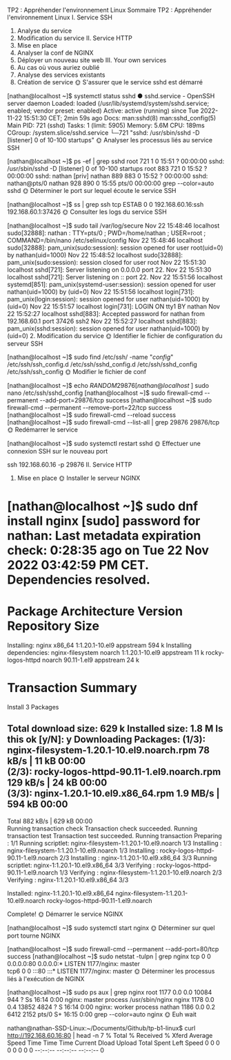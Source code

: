 TP2 : Appréhender l'environnement Linux
Sommaire
TP2 : Appréhender l'environnement Linux
I. Service SSH
1. Analyse du service
2. Modification du service
II. Service HTTP
1. Mise en place
2. Analyser la conf de NGINX
3. Déployer un nouveau site web
III. Your own services
1. Au cas où vous auriez oublié
2. Analyse des services existants
3. Création de service
🌞 S'assurer que le service sshd est démarré

[nathan@localhost ~]$ systemctl status sshd
● sshd.service - OpenSSH server daemon
     Loaded: loaded (/usr/lib/systemd/system/sshd.service; enabled; vendor preset: enabled)
     Active: active (running) since Tue 2022-11-22 15:51:30 CET; 2min 59s ago
       Docs: man:sshd(8)
             man:sshd_config(5)
   Main PID: 721 (sshd)
      Tasks: 1 (limit: 5905)
     Memory: 5.6M
        CPU: 189ms
     CGroup: /system.slice/sshd.service
             └─721 "sshd: /usr/sbin/sshd -D [listener] 0 of 10-100 startups"
🌞 Analyser les processus liés au service SSH

[nathan@localhost ~]$ ps -ef | grep sshd
root         721       1  0 15:51 ?        00:00:00 sshd: /usr/sbin/sshd -D [listener] 0 of 10-100 startups
root         883     721  0 15:52 ?        00:00:00 sshd: nathan [priv]
nathan       889     883  0 15:52 ?        00:00:00 sshd: nathan@pts/0
nathan       928     890  0 15:55 pts/0    00:00:00 grep --color=auto sshd
🌞 Déterminer le port sur lequel écoute le service SSH

[nathan@localhost ~]$ ss | grep ssh
tcp   ESTAB  0      0                    192.168.60.16:ssh       192.168.60.1:37426 
🌞 Consulter les logs du service SSH

[nathan@localhost ~]$ sudo tail /var/log/secure
Nov 22 15:48:46 localhost sudo[32888]:  nathan : TTY=pts/0 ; PWD=/home/nathan ; USER=root ; COMMAND=/bin/nano /etc/selinux/config
Nov 22 15:48:46 localhost sudo[32888]: pam_unix(sudo:session): session opened for user root(uid=0) by nathan(uid=1000)
Nov 22 15:48:52 localhost sudo[32888]: pam_unix(sudo:session): session closed for user root
Nov 22 15:51:30 localhost sshd[721]: Server listening on 0.0.0.0 port 22.
Nov 22 15:51:30 localhost sshd[721]: Server listening on :: port 22.
Nov 22 15:51:56 localhost systemd[851]: pam_unix(systemd-user:session): session opened for user nathan(uid=1000) by (uid=0)
Nov 22 15:51:56 localhost login[731]: pam_unix(login:session): session opened for user nathan(uid=1000) by (uid=0)
Nov 22 15:51:57 localhost login[731]: LOGIN ON tty1 BY nathan
Nov 22 15:52:27 localhost sshd[883]: Accepted password for nathan from 192.168.60.1 port 37426 ssh2
Nov 22 15:52:27 localhost sshd[883]: pam_unix(sshd:session): session opened for user nathan(uid=1000) by (uid=0)
2. Modification du service
🌞 Identifier le fichier de configuration du serveur SSH

[nathan@localhost ~]$ sudo find /etc/ssh/ -name "*config*"
/etc/ssh/ssh_config.d
/etc/ssh/sshd_config.d
/etc/ssh/sshd_config
/etc/ssh/ssh_config
🌞 Modifier le fichier de conf

[nathan@localhost ~]$ echo $RANDOM
29876
[nathan@localhost ~]$ sudo nano /etc/ssh/sshd_config
[nathan@localhost ~]$ sudo firewall-cmd --permanent --add-port=29876/tcp
success
[nathan@localhost ~]$ sudo firewall-cmd --permanent --remove-port=22/tcp
success
[nathan@localhost ~]$ sudo firewall-cmd --reload
success
[nathan@localhost ~]$ sudo firewall-cmd --list-all | grep 29876
29876/tcp
🌞 Redémarrer le service

[nathan@localhost ~]$ sudo systemctl restart sshd
🌞 Effectuer une connexion SSH sur le nouveau port

ssh 192.168.60.16 -p 29876
II. Service HTTP
1. Mise en place
🌞 Installer le serveur NGINX

[nathan@localhost ~]$ sudo dnf install nginx
[sudo] password for nathan: 
Last metadata expiration check: 0:28:35 ago on Tue 22 Nov 2022 03:42:59 PM CET.
Dependencies resolved.
============================================================================================================================================================================================================================================
 Package                                                       Architecture                                       Version                                                       Repository                                             Size
============================================================================================================================================================================================================================================
Installing:
 nginx                                                         x86_64                                             1:1.20.1-10.el9                                               appstream                                             594 k
Installing dependencies:
 nginx-filesystem                                              noarch                                             1:1.20.1-10.el9                                               appstream                                              11 k
 rocky-logos-httpd                                             noarch                                             90.11-1.el9                                                   appstream                                              24 k

Transaction Summary
============================================================================================================================================================================================================================================
Install  3 Packages

Total download size: 629 k
Installed size: 1.8 M
Is this ok [y/N]: y
Downloading Packages:
(1/3): nginx-filesystem-1.20.1-10.el9.noarch.rpm                                                                                                                                                             78 kB/s |  11 kB     00:00    
(2/3): rocky-logos-httpd-90.11-1.el9.noarch.rpm                                                                                                                                                             129 kB/s |  24 kB     00:00    
(3/3): nginx-1.20.1-10.el9.x86_64.rpm                                                                                                                                                                       1.9 MB/s | 594 kB     00:00    
--------------------------------------------------------------------------------------------------------------------------------------------------------------------------------------------------------------------------------------------
Total                                                                                                                                                                                                       882 kB/s | 629 kB     00:00     
Running transaction check
Transaction check succeeded.
Running transaction test
Transaction test succeeded.
Running transaction
  Preparing        :                                                                                                                                                                                                                    1/1 
  Running scriptlet: nginx-filesystem-1:1.20.1-10.el9.noarch                                                                                                                                                                            1/3 
  Installing       : nginx-filesystem-1:1.20.1-10.el9.noarch                                                                                                                                                                            1/3 
  Installing       : rocky-logos-httpd-90.11-1.el9.noarch                                                                                                                                                                               2/3 
  Installing       : nginx-1:1.20.1-10.el9.x86_64                                                                                                                                                                                       3/3 
  Running scriptlet: nginx-1:1.20.1-10.el9.x86_64                                                                                                                                                                                       3/3 
  Verifying        : rocky-logos-httpd-90.11-1.el9.noarch                                                                                                                                                                               1/3 
  Verifying        : nginx-filesystem-1:1.20.1-10.el9.noarch                                                                                                                                                                            2/3 
  Verifying        : nginx-1:1.20.1-10.el9.x86_64                                                                                                                                                                                       3/3 

Installed:
  nginx-1:1.20.1-10.el9.x86_64                                            nginx-filesystem-1:1.20.1-10.el9.noarch                                            rocky-logos-httpd-90.11-1.el9.noarch                                           

Complete!
🌞 Démarrer le service NGINX

[nathan@localhost ~]$ sudo systemctl start nginx
🌞 Déterminer sur quel port tourne NGINX

[nathan@localhost ~]$ sudo firewall-cmd --permanent --add-port=80/tcp
success
[nathan@localhost ~]$ sudo netstat -tulpn | grep nginx
tcp        0      0 0.0.0.0:80              0.0.0.0:*               LISTEN      1177/nginx: master  
tcp6       0      0 :::80                   :::*                    LISTEN      1177/nginx: master 
🌞 Déterminer les processus liés à l'exécution de NGINX

[nathan@localhost ~]$ sudo ps aux | grep nginx
root        1177  0.0  0.0  10084   944 ?        Ss   16:14   0:00 nginx: master process /usr/sbin/nginx
nginx       1178  0.0  0.4  13852  4824 ?        S    16:14   0:00 nginx: worker process
nathan      1186  0.0  0.2   6412  2152 pts/0    S+   16:15   0:00 grep --color=auto nginx
🌞 Euh wait

nathan@nathan-SSD-Linux:~/Documents/Github/tp-b1-linux$ curl http://192.168.60.16:80 | head -n 7
  % Total    % Received % Xferd  Average Speed   Time    Time     Time  Current
                                 Dload  Upload   Total   Spent    Left  Speed
  0     0    0     0    0     0      0      0 --:--:-- --:--:-- --:--:--     0<!doctype html>
<html>
  <head>
    <meta charset='utf-8'>
    <meta name='viewport' content='width=device-width, initial-scale=1'>
    <title>HTTP Server Test Page powered by: Rocky Linux</title>
    <style type="text/css">
100  7620  100  7620    0     0  3771k      0 --:--:-- --:--:-- --:--:-- 7441k
curl: (23) Failed writing body
2. Analyser la conf de NGINX
🌞 Déterminer le path du fichier de configuration de NGINX

[nathan@localhost ~]$ sudo nginx -t
nginx: the configuration file /etc/nginx/nginx.conf syntax is ok
nginx: configuration file /etc/nginx/nginx.conf test is successful
🌞 Trouver dans le fichier de conf

[nathan@localhost /]$ sudo cat /etc/nginx/nginx.conf | grep server -A 10
[sudo] password for nathan: 
    server {
        listen       80;
        listen       [::]:80;
        server_name  _;
        root         /usr/share/nginx/html;

        # Load configuration files for the default server block.
        include /etc/nginx/default.d/*.conf;

        error_page 404 /404.html;
        location = /404.html {
        }

        error_page 500 502 503 504 /50x.html;
        location = /50x.html {
        }
    }
--
# Settings for a TLS enabled server.
#
#    server {
#        listen       443 ssl http2;
#        listen       [::]:443 ssl http2;
#        server_name  _;
#        root         /usr/share/nginx/html;
#
#        ssl_certificate "/etc/pki/nginx/server.crt";
#        ssl_certificate_key "/etc/pki/nginx/private/server.key";
#        ssl_session_cache shared:SSL:1m;
#        ssl_session_timeout  10m;
#        ssl_ciphers PROFILE=SYSTEM;
#        ssl_prefer_server_ciphers on;
#
#        # Load configuration files for the default server block.
#        include /etc/nginx/default.d/*.conf;
#
#        error_page 404 /404.html;
#            location = /40x.html {
#        }
#
#        error_page 500 502 503 504 /50x.html;
#            location = /50x.html {
#        }
#    }

[nathan@localhost /]$ sudo cat /etc/nginx/nginx.conf | grep include
    include /etc/nginx/mime.types;
    include /etc/nginx/conf.d/*.conf;
    include /etc/nginx/default.d/*.conf;
3. Déployer un nouveau site web
🌞 Créer un site web

[nathan@localhost tp2_linux]$ cat index.html 
<h1>MEOW MEOW C MON SITE DE OUF</h1>
🌞 Adapter la conf NGINX

[nathan@localhost /]$ cat /etc/nginx/nginx.conf | grep -i '^# *Include'
#        include /etc/nginx/default.d/*.conf;
🌞 Visitez votre super site web

[nathan@localhost /]$ curl http://192.168.60.16:80 | head -n 7
  % Total    % Received % Xferd  Average Speed   Time    Time     Time  Current
                                 Dload  Upload   Total   Spent    Left  Speed
100    37  100    37    0     0  22275      0 --:--:-- --:--:-- --:--:-- 37000
<h1>MEOW MEOW C MON SITE DE OUF</h1>
III. Your own services
2. Analyse des services existants
🌞 Afficher le fichier de service SSH

[Unit]
Description=OpenBSD Secure Shell server
After=network.target auditd.service
ConditionPathExists=!/usr/sbin/in.tftpd

[Service]
Type=notify
EnvironmentFile=-/etc/sysconfig/sshd
ExecStart=/usr/sbin/sshd $OPTIONS
ExecReload=/bin/kill -HUP $MAINPID
KillMode=process
Restart=on-failure
RestartSec=42s

[Install]
WantedBy=multi-user.target
🌞 Afficher le fichier de service NGINX

[Unit]
Description=The nginx HTTP and reverse proxy server
After=syslog.target network-online.target remote-fs.target nss-lookup.target

[Service]
Type=forking
PIDFile=/run/nginx.pid
ExecStartPre=/usr/sbin/nginx -t
ExecStart=/usr/sbin/nginx
ExecReload=/usr/sbin/nginx -s reload
ExecStop=/bin/kill -s QUIT $MAINPID
PrivateTmp=true

[Install]
WantedBy=multi-user.target
3. Création de service
🌞 Créez le fichier /etc/systemd/system/tp2_nc.service

[Unit]
Description=Super netcat tout fou

[Service]
ExecStart=/usr/bin/nc -l <PORT>
[Unit]
Description=Super netcat tout fou

[Service]
ExecStart=/usr/bin/nc -l 8657
🌞 Indiquer au système qu'on a modifié les fichiers de service

[nathan@localhost ~]$ sudo systemctl daemon-reload
🌞 Démarrer notre service de ouf

[nathan@localhost ~]$ sudo systemctl start tp2_nc.service
🌞 Vérifier que ça fonctionne

[nathan@localhost ~]$ sudo systemctl status tp2_nc.service
● tp2_nc.service - Super netcat tout fou
   Loaded: loaded (/etc/systemd/system/tp2_nc.service; disabled; vendor preset: disabled)
   Active: active (running) since Wed 2021-03-10 15:56:36 CET; 2s ago
 Main PID: 1007 (nc)
    Tasks: 1 (limit: 4915)
   Memory: 1.1M
   CGroup: /system.slice/tp2_nc.service
           └─1007 /usr/bin/nc -l 8657

Mar 10 15:56:36 localhost.localdomain systemd[1]: Started Super netcat tout fou.
[nathan@localhost ~]$ sudo ss -tulpn | grep 8657
LISTEN     0      128          *:8657                   *:*                   users:(("nc",pid=1007,fd=3))
🌞 Les logs de votre service

[nathan@localhost ~]$ sudo journalctl -xe -u tp2_nc
-- Logs begin at Wed 2021-03-10 15:56:36 CET, end at Wed 2021-03-10 15:57:00 CET. --
Mar 10 15:57:36 localhost.localdomain systemd[1]: Started Super netcat tout fou.
Mar 10 15:57:36 localhost.localdomain nc[1007]: Ncat: Version 7.70 ( https://nmap.org/ncat )
Mar 10 15:57:36 localhost.localdomain nc[1007]: Ncat: Listening on :::8657
Mar 10 15:57:36 localhost.localdomain nc[1007]: Ncat: Listening on
[nathan@localhost ~]$ sudo journalctl -xe -u tp2_nc -f
-- Logs begin at Wed 2021-03-10 15:56:36 CET, end at Wed 2021-03-10 15:57:00 CET. --
Mar 10 15:57:36 localhost.localdomain systemd[1]: Started Super netcat tout fou.
Mar 10 15:57:36 localhost.localdomain nc[1007]: Ncat: Version 7.70 ( https://nmap.org/ncat )
Mar 10 15:57:36 localhost.localdomain nc[1007]: Ncat: Listening on :::8657
Mar 10 15:57:36 localhost.localdomain nc[1007]: Ncat: Listening on
[nathan@localhost ~]$ sudo journalctl -xe -u tp2_nc | grep "Started Super netcat tout fou"
Mar 10 15:57:36 localhost.localdomain systemd[1]: Started Super netcat tout fou.
[nathan@localhost ~]$ sudo journalctl -xe -u tp2_nc | grep "Ncat: Connection from"
Mar 10 15:57:36 localhost.localdomain nc[1007]: Ncat: Connection from 10.33.18.231 60800
[nathan@localhost ~]$ sudo journalctl -xe -u tp2_nc | grep "Stopped Super netcat tout fou"
Mar 10 15:57:36 localhost.localdomain systemd[1]: Stopped Super netcat tout fou.
🌞 Affiner la définition du service

[Unit]
Description=Super netcat tout fou

[Service]
ExecStart=/usr/bin/nc -l 8657
Restart=always
[nathan@localhost ~]$ sudo systemctl daemon-reload